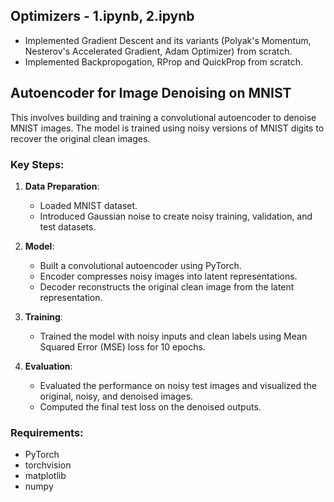 ## Optimizers - 1.ipynb, 2.ipynb
- Implemented Gradient Descent and its variants (Polyak's Momentum, Nesterov's Accelerated Gradient, Adam Optimizer) from scratch.
- Implemented Backpropogation, RProp and QuickProp from scratch.

## Autoencoder for Image Denoising on MNIST

This involves building and training a convolutional autoencoder to denoise MNIST images. The model is trained using noisy versions of MNIST digits to recover the original clean images.


### Key Steps:
1. **Data Preparation**: 
   - Loaded MNIST dataset.
   - Introduced Gaussian noise to create noisy training, validation, and test datasets.
  
2. **Model**: 
   - Built a convolutional autoencoder using PyTorch. 
   - Encoder compresses noisy images into latent representations.
   - Decoder reconstructs the original clean image from the latent representation.

3. **Training**: 
   - Trained the model with noisy inputs and clean labels using Mean Squared Error (MSE) loss for 10 epochs.
  
4. **Evaluation**:
   - Evaluated the performance on noisy test images and visualized the original, noisy, and denoised images.
   - Computed the final test loss on the denoised outputs.

### Requirements:
- PyTorch
- torchvision
- matplotlib
- numpy

